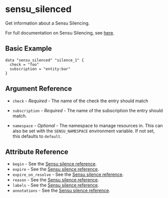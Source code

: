 # sensu_silenced

Get information about a Sensu Silencing.

For full documentation on Sensu Silencing, see [here](https://docs.sensu.io/sensu-go/latest/observability-pipeline/observe-process/silencing/).

## Basic Example

```hcl
data "sensu_silenced" "silence_1" {
  check = "foo"
  subscription = "entity:bar"
}
```

## Argument Reference

* `check` - *Required* - The name of the check the entry should match

* `subscription` - *Required* - The name of the subscription the entry should match.

* `namespace` - *Optional* - The namespace to manage resources in. This can
  also be set with the `SENSU_NAMESPACE` environment variable. If not set,
  this defaults to `default`.

## Attribute Reference

* `begin` - See the [Sensu silence reference](https://docs.sensu.io/sensu-go/latest/observability-pipeline/observe-process/silencing/#silencing-specification).
* `expire` - See the [Sensu silence reference](https://docs.sensu.io/sensu-go/latest/observability-pipeline/observe-process/silencing/#silencing-specification). 
* `expire_on_resolve` - See the [Sensu silence reference](https://docs.sensu.io/sensu-go/latest/observability-pipeline/observe-process/silencing/#silencing-specification). 
* `reason` - See the [Sensu silence reference](https://docs.sensu.io/sensu-go/latest/observability-pipeline/observe-process/silencing/#silencing-specification). 
* `labels` - See the [Sensu silence reference](https://docs.sensu.io/sensu-go/latest/reference/silencing/#spec-attributes). 
* `annotations` - See the [Sensu silence reference](https://docs.sensu.io/sensu-go/latest/reference/silencing/#spec-attributes).
